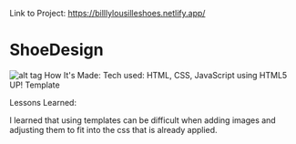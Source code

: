 
Link to Project: https://billlylousilleshoes.netlify.app/
# ShoeDesign
![alt tag](https://i.imgur.com/jAEj1Cz.png)
How It's Made: Tech used: HTML, CSS, JavaScript using HTML5 UP! Template

Lessons Learned:

I learned that using templates can be difficult when adding images and adjusting them to fit into the css that is already applied.
